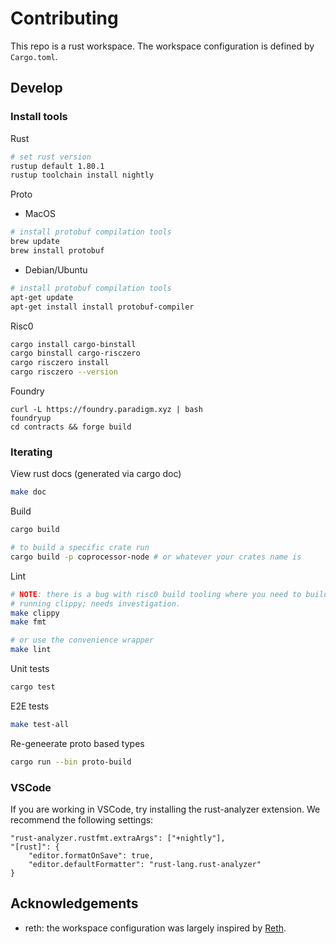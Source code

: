 # Contributing

This repo is a rust workspace. The workspace configuration is defined by `Cargo.toml`.

## Develop

### Install tools

Rust

```sh
# set rust version
rustup default 1.80.1
rustup toolchain install nightly
```

Proto

- MacOS

```sh
# install protobuf compilation tools
brew update
brew install protobuf
```

- Debian/Ubuntu

```sh
# install protobuf compilation tools
apt-get update
apt-get install install protobuf-compiler
```

Risc0

```sh
cargo install cargo-binstall
cargo binstall cargo-risczero
cargo risczero install
cargo risczero --version
```

Foundry

```
curl -L https://foundry.paradigm.xyz | bash
foundryup
cd contracts && forge build
```

### Iterating

View rust docs (generated via cargo doc)

```sh
make doc
```

Build

```sh
cargo build

# to build a specific crate run
cargo build -p coprocessor-node # or whatever your crates name is
```

Lint

```sh
# NOTE: there is a bug with risc0 build tooling where you need to build before
# running clippy; needs investigation.
make clippy
make fmt

# or use the convenience wrapper
make lint
```

Unit tests

```sh
cargo test
```

E2E tests

```sh
make test-all
```

Re-geneerate proto based types

```sh
cargo run --bin proto-build
```

### VSCode

If you are working in VSCode, try installing the rust-analyzer extension. We recommend the following settings:

```
"rust-analyzer.rustfmt.extraArgs": ["+nightly"],
"[rust]": {
    "editor.formatOnSave": true,
    "editor.defaultFormatter": "rust-lang.rust-analyzer"
}
```

## Acknowledgements

- reth: the workspace configuration was largely inspired by [Reth][2].

[1]: https://doc.rust-lang.org/cargo/reference/workspaces.html#the-default-members-field
[2]: https://github.com/paradigmxyz/reth
